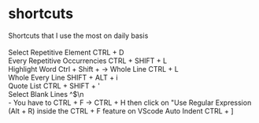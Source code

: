 # shortcuts
Shortcuts that I use the most on daily basis<br/>
<br/>
Select Repetitive Element CTRL + D<br/>
Every Repetitive Occurrencies CTRL + SHIFT + L<br/>
Highlight Word Ctrl + Shift + ->
Whole Line CTRL + L<br/>
Whole Every Line SHIFT + ALT + i<br/>
Quote List CTRL + SHIFT + '<br/>
Select Blank Lines ^$\n<br/>    - You have to CTRL + F -> CTRL + H then click on "Use Regular Expression (Alt + R) inside the CTRL + F feature on VScode
Auto Indent CTRL + ]

